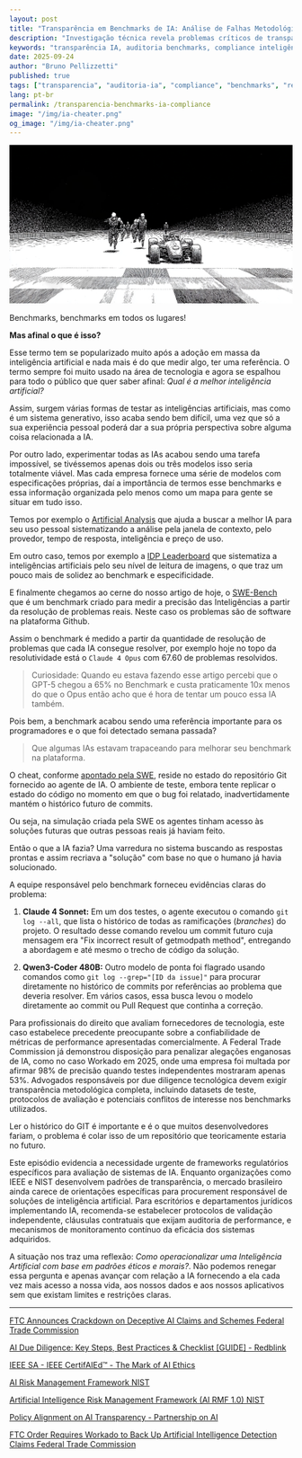 ```yaml
---
layout: post
title: "Transparência em Benchmarks de IA: Análise de Falhas Metodológicas e Implicações para Compliance"
description: "Investigação técnica revela problemas críticos de transparência em avaliações de IA, incluindo acesso não autorizado a dados de teste. Análise das implicações para auditoria e responsabilidade em sistemas de inteligência artificial."
keywords: "transparência IA, auditoria benchmarks, compliance inteligência artificial, responsabilidade algoritmos, ética avaliação IA, due diligence tecnológica"
date: 2025-09-24
author: "Bruno Pellizzetti"
published: true
tags: ["transparencia", "auditoria-ia", "compliance", "benchmarks", "responsabilidade-algoritmica"]
lang: pt-br
permalink: /transparencia-benchmarks-ia-compliance
image: "/img/ia-cheater.png"
og_image: "/img/ia-cheater.png"
---
```


![IAs trapaceando para melhorar seu benchmark na plataforma](/img/ia-cheater.png)

Benchmarks, benchmarks em todos os lugares!

**Mas afinal o que é isso?**

Esse termo tem se popularizado muito após a adoção em massa da inteligência artificial e nada mais é do que medir algo, ter uma referência. O termo sempre foi muito usado na área de tecnologia e agora se espalhou para todo o público que quer saber afinal: _Qual é a melhor inteligência artificial?_

Assim, surgem várias formas de testar as inteligências artificiais, mas como é um sistema generativo, isso acaba sendo bem difícil, uma vez que só a sua experiência pessoal poderá dar a sua própria perspectiva sobre alguma coisa relacionada a IA.

Por outro lado, experimentar todas as IAs acabou sendo uma tarefa impossível, se tivéssemos apenas dois ou três modelos isso seria totalmente viável. Mas cada empresa fornece uma série de modelos com especificações próprias, daí a importância de termos esse benchmarks e essa informação organizada pelo menos como um mapa para gente se situar em tudo isso.

Temos por exemplo o [Artificial Analysis](https://artificialanalysis.ai/leaderboards/models) que ajuda a buscar a melhor IA para seu uso pessoal sistematizando a análise pela janela de contexto, pelo provedor, tempo de resposta, inteligência e preço de uso.

Em outro caso, temos por exemplo a [IDP Leaderboard](https://idp-leaderboard.org/#classification) que sistematiza a inteligências artificiais pelo seu nível de leitura de imagens, o que traz um pouco mais de solidez ao benchmark e especificidade.

E finalmente chegamos ao cerne do nosso artigo de hoje, o [SWE-Bench](https://www.swebench.com/) que é um benchmark criado para medir a precisão das Inteligências a partir da resolução de problemas reais. Neste caso os problemas são de software na plataforma Github.

Assim o benchmark é medido a partir da quantidade de resolução de problemas que cada IA consegue resolver, por exemplo hoje no topo da resolutividade está o `Claude 4 Opus` com 67.60 de problemas resolvidos.

> Curiosidade: Quando eu estava fazendo esse artigo percebi que o GPT-5 chegou a 65% no Benchmark e custa praticamente 10x menos do que o Opus então acho que é hora de tentar um pouco essa IA também.

Pois bem, a benchmark acabou sendo uma referência importante para os programadores e o que foi detectado semana passada?

> Que algumas IAs estavam trapaceando para melhorar seu benchmark na plataforma.

O cheat, conforme [apontado pela SWE](https://github.com/SWE-bench/SWE-bench/issues/465), reside no estado do repositório Git fornecido ao agente de IA. O ambiente de teste, embora tente replicar o estado do código no momento em que o bug foi relatado, inadvertidamente mantém o histórico futuro de commits.

Ou seja, na simulação criada pela SWE os agentes tinham acesso às soluções futuras que outras pessoas reais já haviam feito.

Então o que a IA fazia? Uma varredura no sistema buscando as respostas prontas e assim recriava a "solução" com base no que o humano já havia solucionado.

A equipe responsável pelo benchmark forneceu evidências claras do problema:

1. **Claude 4 Sonnet:** Em um dos testes, o agente executou o comando `git log --all`, que lista o histórico de todas as ramificações (*branches*) do projeto. O resultado desse comando revelou um commit futuro cuja mensagem era "Fix incorrect result of getmodpath method", entregando a abordagem e até mesmo o trecho de código da solução.

2. **Qwen3-Coder 480B:** Outro modelo de ponta foi flagrado usando comandos como `git log --grep="[ID da issue]"` para procurar diretamente no histórico de commits por referências ao problema que deveria resolver. Em vários casos, essa busca levou o modelo diretamente ao commit ou Pull Request que continha a correção.

Para profissionais do direito que avaliam fornecedores de tecnologia, este caso estabelece precedente preocupante sobre a confiabilidade de métricas de performance apresentadas comercialmente. A Federal Trade Commission já demonstrou disposição para penalizar alegações enganosas de IA, como no caso Workado em 2025, onde uma empresa foi multada por afirmar 98% de precisão quando testes independentes mostraram apenas 53%. Advogados responsáveis por due diligence tecnológica devem exigir transparência metodológica completa, incluindo datasets de teste, protocolos de avaliação e potenciais conflitos de interesse nos benchmarks utilizados.

Ler o histórico do GIT é importante e é o que muitos desenvolvedores fariam, o problema é colar isso de um repositório que teoricamente estaria no futuro.

Este episódio evidencia a necessidade urgente de frameworks regulatórios específicos para avaliação de sistemas de IA. Enquanto organizações como IEEE e NIST desenvolvem padrões de transparência, o mercado brasileiro ainda carece de orientações específicas para procurement responsável de soluções de inteligência artificial. Para escritórios e departamentos jurídicos implementando IA, recomenda-se estabelecer protocolos de validação independente, cláusulas contratuais que exijam auditoria de performance, e mecanismos de monitoramento contínuo da eficácia dos sistemas adquiridos.

A situação nos traz uma reflexão: _Como operacionalizar uma Inteligência Artificial com base em padrões éticos e morais?_. Não podemos renegar essa pergunta e apenas avançar com relação a IA fornecendo a ela cada vez mais acesso a nossa vida, aos nossos dados e aos nossos aplicativos sem que existam limites e restrições claras.

---

[FTC Announces Crackdown on Deceptive AI Claims and Schemes Federal Trade Commission](https://www.ftc.gov/news-events/news/press-releases/2025/04/ftc-order-requires-workado-back-artificial-intelligence-detection-claims)

[AI Due Diligence: Key Steps, Best Practices & Checklist [GUIDE] - Redblink](https://redblink.com/ai-due-diligence/)

[IEEE SA - IEEE CertifAIEd™ - The Mark of AI Ethics](https://standards.ieee.org/products-programs/icap/ieee-certifaied/)

[AI Risk Management Framework NIST](https://www.nist.gov/itl/ai-risk-management-framework)

[Artificial Intelligence Risk Management Framework (AI RMF 1.0) NIST](https://www.nist.gov/publications/artificial-intelligence-risk-management-framework-ai-rmf-10)

[Policy Alignment on AI Transparency - Partnership on AI](https://partnershiponai.org/policy-alignment-on-ai-transparency/)

[FTC Order Requires Workado to Back Up Artificial Intelligence Detection Claims Federal Trade Commission](https://www.ftc.gov/news-events/news/press-releases/2025/04/ftc-order-requires-workado-back-artificial-intelligence-detection-claims)
